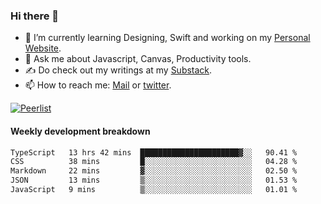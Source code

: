 ### Hi there 👋

- 🌱 I’m currently learning Designing, Swift and working on my [Personal Website](https://vaishak.de/).
- 💬 Ask me about Javascript, Canvas,  Productivity tools. 
- :writing_hand: Do check out my writings at my [Substack](https://kvaishak.substack.com/).
- 📫 How to reach me: [Mail](mailto:vaishak.kaippanchery@gmail.com) or [twitter](https://twitter.com/kvaishark).

[![Peerlist](https://github-readme-badge.peerlist.io/api/vaishak?style=plastic)](https://peerlist.io/vaishak)

#### Weekly development breakdown

<!--START_SECTION:waka-->

```txt
TypeScript   13 hrs 42 mins  ██████████████████████▓░░   90.41 %
CSS          38 mins         █░░░░░░░░░░░░░░░░░░░░░░░░   04.28 %
Markdown     22 mins         ▓░░░░░░░░░░░░░░░░░░░░░░░░   02.50 %
JSON         13 mins         ▒░░░░░░░░░░░░░░░░░░░░░░░░   01.53 %
JavaScript   9 mins          ▒░░░░░░░░░░░░░░░░░░░░░░░░   01.01 %
```

<!--END_SECTION:waka-->
